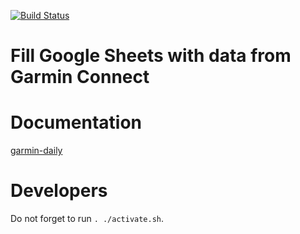 [![Build Status](https://github.com/andgineer/garmin-daily/workflows/ci/badge.svg)](https://github.com/andgineer/garmin-daily/actions)
# Fill Google Sheets with data from Garmin Connect

# Documentation

[garmin-daily](https://andgineer.github.io/garmin-daily/)

# Developers

Do not forget to run `. ./activate.sh`.
